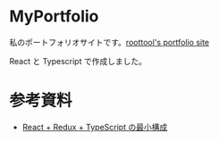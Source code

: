 # MyPortfolio

私のポートフォリオサイトです。[roottool's portfolio site](https://roottool.netlify.com)

React と Typescript で作成しました。

# 参考資料

- [React + Redux + TypeScript の最小構成](https://qiita.com/uryyyyyyy/items/3ad88cf9ca9393335f8c)

